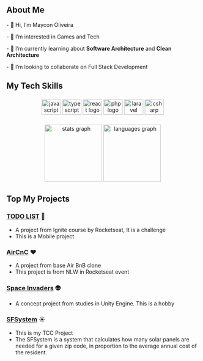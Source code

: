 
<h2 align="left">About Me</h2>

<p align="left">- 👋 Hi, I’m Maycon Oliveira</p>
<p align="left">- 👀 I’m interested in Games and Tech</p>
<p align="left">- 🌱 I’m currently learning about <b>Software Architecture</b> and <b>Clean Architecture</b></p>
<p align="left">- 💞️ I’m looking to collaborate on Full Stack Development</p>

###
<h2 align="left">My Tech Skills</h2>

###
<div align="center">
  <img src="https://cdn.jsdelivr.net/gh/devicons/devicon/icons/javascript/javascript-original.svg" height="40" width="50" alt="javascript logo"  />
  <img src="https://cdn.jsdelivr.net/gh/devicons/devicon/icons/typescript/typescript-original.svg" height="40" width="50" alt="typescript logo"  />
  <img src="https://cdn.jsdelivr.net/gh/devicons/devicon/icons/react/react-original.svg" height="40" width="50" alt="react logo"  />
  <img src="https://cdn.jsdelivr.net/gh/devicons/devicon/icons/php/php-original.svg" height="40" width="50" alt="php logo"  />
  <img src="https://cdn.jsdelivr.net/gh/devicons/devicon/icons/laravel/laravel-plain.svg" height="40" width="50" alt="laravel logo"  />
  <img src="https://cdn.jsdelivr.net/gh/devicons/devicon/icons/csharp/csharp-original.svg" height="40" width="50" alt="csharp logo"  />
</div>

###
<div align="center">
  <img src="https://github-readme-stats.vercel.app/api?hide_title=false&hide_rank=false&show_icons=true&include_all_commits=true&count_private=true&disable_animations=false&theme=dracula&locale=en&hide_border=false&username=maycon" height="150" alt="stats graph"  />
  <img src="https://github-readme-stats.vercel.app/api/top-langs?locale=pt-br&hide_title=false&layout=compact&card_width=320&langs_count=5&theme=dracula&hide_border=false&username=maycon" height="150" alt="languages graph"  />
</div>

<!---
maycon-ricardo-oliveira/maycon-ricardo-oliveira is a ✨ special ✨ repository because its `README.md` (this file) appears on your GitHub profile.
You can click the Preview link to take a look at your changes.
--->

## Top My Projects

 ### [TODO LIST](https://github.com/maycon-ricardo-oliveira/ignite_chalenge_1) :purple_heart:
 - A project from Ignite course by Rocketseat, It is a challenge 
 - This is a Mobile project
 
 ### [AirCnC](https://github.com/maycon-ricardo-oliveira/AirCnC-frontend) :heart:
 - A project from base Air BnB clone
 - This project is from NLW in Rocketseat event
 
 ### [Space Invaders](https://github.com/maycon-ricardo-oliveira/Space-Invaders-clone) :alien:
 - A concept project from studies in Unity Engine. This is a hobby 
 
 ### [SFSystem](https://github.com/maycon-ricardo-oliveira/estagio-prog) :sunny:
 - This is my TCC Project
 - The SFSystem is a system that calculates how many solar panels are needed for a given zip code, 
   in proportion to the average annual cost of the resident.
